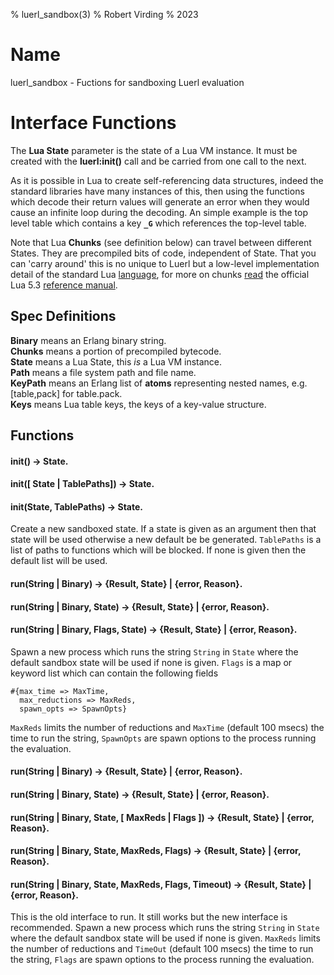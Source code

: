 % luerl_sandbox(3)
% Robert Virding
% 2023

# Name
luerl_sandbox - Fuctions for sandboxing Luerl evaluation

# Interface Functions
The **Lua State** parameter is the state of a Lua VM instance. It must be created with the **luerl:init()** call and  be carried from one call to the next.

As it is possible in Lua to create self-referencing data structures, indeed the standard libraries have many instances of this, then using the functions which decode their return values will generate an error when they would cause an infinite loop during the decoding. An simple example is the top level table which contains a key **`_G`** which references the top-level table.

Note that Lua **Chunks** (see definition below) can travel between different States. They are precompiled bits of code, independent of State. That you can 'carry around' this is no unique to Luerl but a low-level implementation detail of the standard Lua [language](https://lua.org), for more on chunks [read](https://www.lua.org/manual/5.3/manual.html#3.3.2) the official Lua 5.3 [reference manual](https://www.lua.org/manual/5.3/manual.html).

## Spec Definitions
**Binary** means an Erlang binary string.   
**Chunks** means a portion of precompiled bytecode.   
**State** means a Lua State, this *is* a Lua VM instance.        
**Path** means a file system path and file name.  
**KeyPath** means an Erlang list of **atoms** representing nested names, e.g. [table,pack] for table.pack.  
**Keys** means Lua table keys, the keys of a key-value structure.

## Functions

#### init() -> State.
#### init([ State | TablePaths]) -> State.
#### init(State, TablePaths) -> State.

Create a new sandboxed state. If a state is given as an argument then that state will be used otherwise a new default be be generated. ``TablePaths`` is a list of paths to functions which will be blocked. If none is given then the default list will be used.

#### run(String | Binary) -> {Result, State} | {error, Reason}.
#### run(String | Binary, State) -> {Result, State} | {error, Reason}.
#### run(String | Binary, Flags, State) -> {Result, State} | {error, Reason}.

Spawn a new process which runs the string `String` in `State` where the default sandbox state will be used if none is given. `Flags` is a map or keyword list which can contain the following fields

    #{max_time => MaxTime,
      max_reductions => MaxReds,
      spawn_opts => SpawnOpts}

`MaxReds` limits the number of reductions and `MaxTime` (default 100 msecs) the time to run the string, `SpawnOpts` are spawn options to the process running the evaluation.

#### run(String | Binary) -> {Result, State} | {error, Reason}.
#### run(String | Binary, State) -> {Result, State} | {error, Reason}.
#### run(String | Binary, State, [ MaxReds | Flags ]) -> {Result, State} | {error, Reason}.
#### run(String | Binary, State, MaxReds, Flags) -> {Result, State} | {error, Reason}.
#### run(String | Binary, State, MaxReds, Flags, Timeout) -> {Result, State} | {error, Reason}.

This is the old interface to run. It still works but the new interface is recommended. Spawn a new process which runs the string `String` in `State` where the default sandbox state will be used if none is given. `MaxReds` limits the number of reductions and `TimeOut` (default 100 msecs) the time to run the string, `Flags` are spawn options to the process running the evaluation.
